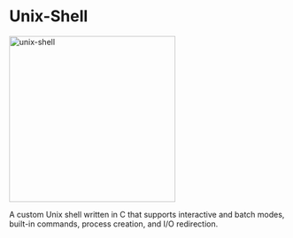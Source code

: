 # Unix-Shell
<img width="300" height="300" alt="unix-shell" src="https://github.com/user-attachments/assets/2a4314a4-0959-427b-9c46-3894b4e65491" />


A custom Unix shell written in C that supports interactive and batch modes, built-in commands, process creation, and I/O redirection.
